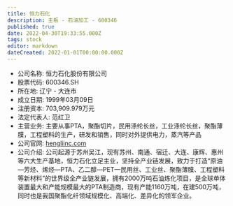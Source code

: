 ```yaml
---
title: 恒力石化
description: 主板 - 石油加工 - 600346
published: true
date: 2022-04-30T19:33:55.000Z
tags: stock
editor: markdown
dateCreated: 2022-01-01T00:00:00.000Z
---
```


- 公司名称: 恒力石化股份有限公司
- 股票代码: 600346.SH
- 所在地: 辽宁 - 大连市
- 成立日期: 1999年03月09日
- 注册资本: 703,909.979万元
- 法定代表人: 范红卫
- 主营业务: 主要从事PTA，聚酯切片，民用涤纶长丝，工业涤纶长丝，聚酯薄膜，工程塑料的生产，研发和销售，同时对外提供电力，蒸汽等产品
- 公司官网: [hengliinc.com](hengliinc.com)
- 公司介绍: 公司起源于苏州吴江，现有苏州、南通、宿迁、大连、康辉、惠州等六大生产基地，恒力石化立足主业，坚持全产业链发展，致力于打造“原油—芳烃、烯烃—PTA、乙二醇—PET—民用丝、工业丝、聚酯薄膜、工程塑料等新材料”的世界级全产业链发展，拥有2000万吨石油炼化项目，是全球单体装置最大和产能规模最大的PTA制造商，现有产能1160万吨，在建500万吨，同时也是我国聚酯化纤领域规模化、高端化、差异化的领军企业。


